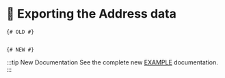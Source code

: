 # 🔧 Exporting the Address data

<update-message/>

```twig
{# OLD #}


{# NEW #}

```

:::tip New Documentation
See the complete new [EXAMPLE](/test/) documentation.
:::

